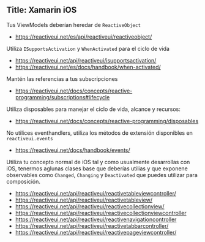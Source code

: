 Title: Xamarin iOS
----

Tus ViewModels deberían heredar de `ReactiveObject`

- https://reactiveui.net/es/api/reactiveui/reactiveobject/

Utiliza `ISupportsActivation` y `WhenActivated` para el ciclo de vida

- https://reactiveui.net/api/reactiveui/isupportsactivation/
- https://reactiveui.net/es/docs/handbook/when-activated/

Mantén las referencias a tus subscripciones

- https://reactiveui.net/docs/concepts/reactive-programming/subscriptions#lifecycle

Utiliza disposables para manejar el ciclo de vida, alcance y recursos:

- https://reactiveui.net/docs/concepts/reactive-programming/disposables

No utilices eventhandlers, utiliza los métodos de extensión disponibles en `reactiveui.events`

- https://reactiveui.net/docs/handbook/events/

Utiliza tu concepto normal de iOS tal y como usualmente desarrollas con iOS, tenermos aglunas clases base que deberías utilias y que exponene observables como `Changed`, `Changing` y `Deactivated` que puedes utilizar para composición.

- https://reactiveui.net/api/reactiveui/reactivetableviewcontroller/
- https://reactiveui.net/api/reactiveui/reactivetableview/
- https://reactiveui.net/api/reactiveui/reactivecollectionview/
- https://reactiveui.net/api/reactiveui/reactivecollectionviewcontroller
- https://reactiveui.net/api/reactiveui/reactivenavigationcontroller
- https://reactiveui.net/api/reactiveui/reactivetabbarcontroller/
- https://reactiveui.net/api/reactiveui/reactivepageviewcontroller/
